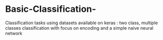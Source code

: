 # Basic-Classification-
Classification tasks using datasets available on keras : two class, multiple classes classification with focus on encoding and a simple naive neural network
